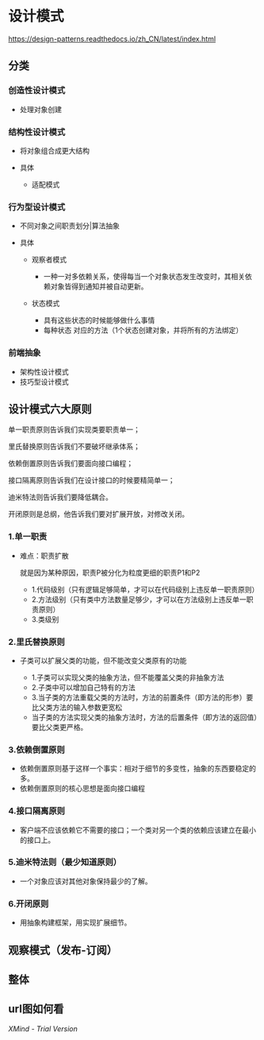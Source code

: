 # 设计模式

https://design-patterns.readthedocs.io/zh_CN/latest/index.html

## 分类

### 创造性设计模式

- 处理对象创建

### 结构性设计模式

- 将对象组合成更大结构
- 具体

	- 适配模式

### 行为型设计模式

- 不同对象之间职责划分|算法抽象
- 具体

	- 观察者模式

		- 一种一对多依赖关系，使得每当一个对象状态发生改变时，其相关依赖对象皆得到通知并被自动更新。

	- 状态模式

		- 具有这些状态的时候能够做什么事情
		- 每种状态 对应的方法（1个状态创建对象，并将所有的方法绑定）

### 前端抽象

- 架构性设计模式
- 技巧型设计模式

## 设计模式六大原则

单一职责原则告诉我们实现类要职责单一； 
里氏替换原则告诉我们不要破坏继承体系； 
依赖倒置原则告诉我们要面向接口编程； 
接口隔离原则告诉我们在设计接口的时候要精简单一； 
迪米特法则告诉我们要降低耦合。 
开闭原则是总纲，他告诉我们要对扩展开放，对修改关闭。

### 1.单一职责

- 难点：职责扩散

  就是因为某种原因，职责P被分化为粒度更细的职责P1和P2

	- 1.代码级别（只有逻辑足够简单，才可以在代码级别上违反单一职责原则） 
	- 2.方法级别（只有类中方法数量足够少，才可以在方法级别上违反单一职责原则） 
	- 3.类级别

### 2.里氏替换原则

- 子类可以扩展父类的功能，但不能改变父类原有的功能

	- 1.子类可以实现父类的抽象方法，但不能覆盖父类的非抽象方法
	- 2.子类中可以增加自己特有的方法
	- 3.当子类的方法重载父类的方法时，方法的前置条件（即方法的形参）要比父类方法的输入参数更宽松
	- 当子类的方法实现父类的抽象方法时，方法的后置条件（即方法的返回值）要比父类更严格。

### 3.依赖倒置原则

- 依赖倒置原则基于这样一个事实：相对于细节的多变性，抽象的东西要稳定的多。
- 依赖倒置原则的核心思想是面向接口编程

### 4.接口隔离原则

- 客户端不应该依赖它不需要的接口；一个类对另一个类的依赖应该建立在最小的接口上。

### 5.迪米特法则（最少知道原则）

- 一个对象应该对其他对象保持最少的了解。

### 6.开闭原则

- 用抽象构建框架，用实现扩展细节。

## 观察模式（发布-订阅）

## 整体

## url图如何看

*XMind - Trial Version*